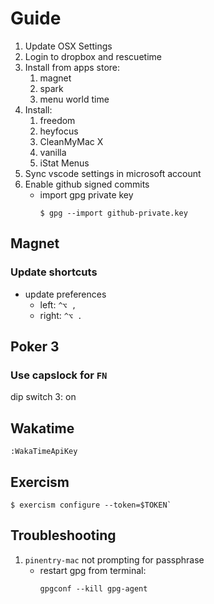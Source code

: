 # Guide

1. Update OSX Settings
1. Login to dropbox and rescuetime
1. Install from apps store:
   1. magnet
   1. spark
   1. menu world time
1. Install:
   1. freedom
   1. heyfocus
   1. CleanMyMac X
   1. vanilla
   1. iStat Menus
1. Sync vscode settings in microsoft account
1. Enable github signed commits
   - import gpg private key
     ```
     $ gpg --import github-private.key
     ```

## Magnet

### Update shortcuts

- update preferences
  - left: `^⌥ ,`
  - right: `^⌥ .`

## Poker 3

### Use capslock for `FN`

dip switch 3: on

## Wakatime

```
:WakaTimeApiKey
```

## Exercism

```
$ exercism configure --token=$TOKEN`
```

## Troubleshooting

1. `pinentry-mac` not prompting for passphrase
   - restart gpg from terminal:
     ```
     gpgconf --kill gpg-agent
     ```
